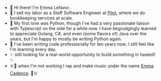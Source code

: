 - 👋 Hi there! I'm Emma Lefavor.
- 🏢 I sell my labor as a Staff Software Engineer at [Pilot](https://pilot.com/), where we do bookkeeping services at scale.
- 🐍 My first love was Python, though I've had a very passionate liaison with Typescript on the side for a while now. I have begrudgingly learned to appreciate Golang, C#, and even (some flavors of) Java over the years, but I'm happy to mostly be writing Python again.
- 👵 I've been writing code professionally for ten years now; I still feel like I'm learning every day.
- ✨ still looking for a real-world opportunity to build something in haskell! ✨
- ☠️💖 when I'm not working I rap and make music under the name [Emma Cadence](https://soundcloud.com/hardlyknowem). 💖☠️

